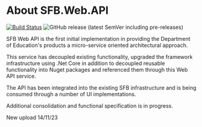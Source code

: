 # About SFB.Web.API

[![Build Status](https://dev.azure.com/agilefactory/Financial%20Benchmarking/_apis/build/status/SFB.Web.Api?branchName=master)](https://dev.azure.com/agilefactory/Financial%20Benchmarking/_build/latest?definitionId=453&branchName=master) ![GitHub release (latest SemVer including pre-releases)](https://img.shields.io/github/v/release/DFEAGILEDEVOPS/SFB.Web.API?include_prereleases)

SFB Web API is the first initial implementation in providing the Department of Education's products a micro-service oriented architectural approach.

This service has decoupled existing functionality, upgraded the framework infrastructure using .Net Core in addition to decoupled reusable functionality into Nuget packages and referenced them through this Web API service.

The API has been integrated into the existing SFB infrastructure and is being consumed through a number of UI implementations.

Additional consolidation and functional specification is in progress.

New upload 14/11/23
